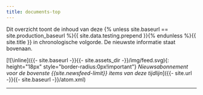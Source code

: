 ```yaml
---
title: documents-top
---
```


Dit overzicht toont de inhoud van deze {% unless site.baseurl == site.production_baseurl %}{{ site.data.testing.prepend }}{% endunless %}{{ site.title }} in chronologische volgorde. De nieuwste informatie staat bovenaan.

[![\inline]({{- site.baseurl -}}{{- site.assets_dir -}}/img/feed.svg){: height="18px" style="border-radius:0px!important"} _Nieuwsabonnement voor de bovenste {{site.newsfeed-limit}} items van deze tijdlijn_]({{- site.url -}}{{- site.baseurl -}}/atom.xml)

----
